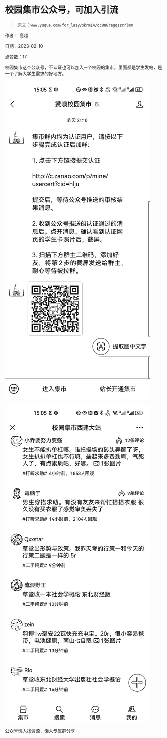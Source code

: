 # 校园集市公众号，可加入引流

> 原文：[`www.yuque.com/for_lazy/xkrm14/cc8n8ragqzzrrlmm`](https://www.yuque.com/for_lazy/xkrm14/cc8n8ragqzzrrlmm)

作者： 高超

日期：2023-02-10

点赞数：17

校园集市这个公众号，不认证也可以加入一个校园的集市，里面都是学生发帖，是一个了解大学生需求的好地方。

![](img/6585b0c7524f4a041e2d7ed636708664.png)

![](img/c61247efb6675ba51a52dacac2c17da5.png)

公众号懒人找资源，懒人专属群分享

